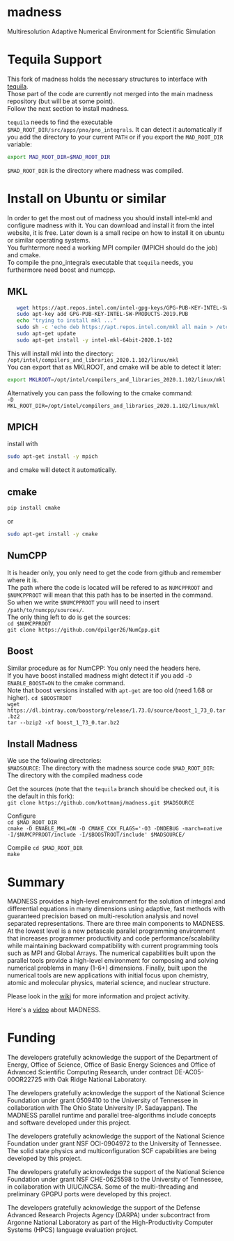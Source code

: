 madness
=======

Multiresolution Adaptive Numerical Environment for Scientific Simulation

# Tequila Support

This fork of madness holds the necessary structures to interface with [tequila](https://github.com/aspuru-guzik-group/tequila).  
Those part of the code are currently not merged into the main madness repository (but will be at some point).  
Follow the next section to install madness.  

`tequila` needs to find the executable `$MAD_ROOT_DIR/src/apps/pno/pno_integrals`.
It can detect it automatically if you add the directory to your current `PATH` or if you export the `MAD_ROOT_DIR` variable:  
```bash
export MAD_ROOT_DIR=$MAD_ROOT_DIR
```  

`$MAD_ROOT_DIR` is the directory where madness was compiled.  

# Install on Ubuntu or similar

In order to get the most out of madness you should install intel-mkl and configure madness with it. 
You can download and install it from the intel website, it is free. 
Later down is a small recipe on how to install it on ubuntu or similar operating systems.  
You furhtermore need a working MPI compiler (MPICH should do the job) and cmake.  
To compile the pno_integrals executable that `tequila` needs, you furthermore need boost and numcpp.  

## MKL
```bash
   wget https://apt.repos.intel.com/intel-gpg-keys/GPG-PUB-KEY-INTEL-SW-PRODUCTS-2019.PUB
   sudo apt-key add GPG-PUB-KEY-INTEL-SW-PRODUCTS-2019.PUB
   echo "trying to install mkl ..."
   sudo sh -c 'echo deb https://apt.repos.intel.com/mkl all main > /etc/apt/sources.list.d/intel-mkl.list'
   sudo apt-get update
   sudo apt-get install -y intel-mkl-64bit-2020.1-102
```
This will install mkl into the directory:  
`/opt/intel/compilers_and_libraries_2020.1.102/linux/mkl`  
You can export that as MKLROOT, and cmake will be able to detect it later:  
```bash
export MKLROOT=/opt/intel/compilers_and_libraries_2020.1.102/linux/mkl
```
Alternatively you can pass the following to the cmake command:  
`-D MKL_ROOT_DIR=/opt/intel/compilers_and_libraries_2020.1.102/linux/mkl`

## MPICH
install with  
```bash
sudo apt-get install -y mpich
```
and cmake will detect it automatically.

## cmake
```bash
pip install cmake
``` 
or 
```bash
sudo apt-get install -y cmake
```

## NumCPP
It is header only, you only need to get the code from github and remember where it is.  
The path where the code is located will be refered to as `NUMCPPROOT` and `$NUMCPPROOT` will mean that this path has to be inserted in the command.  
So when we write `$NUMCPPROOT` you will need to insert `/path/to/numcpp/sources/`.  
The only thing left to do is get the sources:  
`cd $NUMCPPROOT`  
`git clone https://github.com/dpilger26/NumCpp.git`

## Boost
Similar procedure as for NumCPP: You only need the headers here.  
If you have boost installed madness might detect it if you add `-D ENABLE_BOOST=ON` to the cmake command.  
Note that boost versions installed with `apt-get` are too old (need 1.68 or higher). 
`cd $BOOSTROOT`  
`wget https://dl.bintray.com/boostorg/release/1.73.0/source/boost_1_73_0.tar.bz2`  
`tar --bzip2 -xf boost_1_73_0.tar.bz2`

## Install Madness
We use the following directories:  
`$MADSOURCE`: The directory with the madness source code
`$MAD_ROOT_DIR`: The directory with the compiled madness code

Get the sources (note that the `tequila` branch should be checked out, it is the default in this fork):  
`git clone https://github.com/kottmanj/madness.git $MADSOURCE`  

Configure  
`cd $MAD_ROOT_DIR`  
`cmake -D ENABLE_MKL=ON -D CMAKE_CXX_FLAGS='-O3 -DNDEBUG -march=native -I/$NUMCPPROOT/include -I/$BOOSTROOT/include' $MADSOURCE/`  

Compile
`cd $MAD_ROOT_DIR`  
`make`  
 



##

# Summary

MADNESS provides a high-level environment for the solution of integral and differential equations in many dimensions using adaptive, fast methods with guaranteed precision based on multi-resolution analysis and novel separated representations. There are three main components to MADNESS. At the lowest level is a new petascale parallel programming environment that increases programmer productivity and code performance/scalability while maintaining backward compatibility with current programming tools such as MPI and Global Arrays. The numerical capabilities built upon the parallel tools provide a high-level environment for composing and solving numerical problems in many (1-6+) dimensions. Finally, built upon the numerical tools are new applications with initial focus upon chemistry, atomic and molecular physics, material science, and nuclear structure.

Please look in the [wiki](https://github.com/m-a-d-n-e-s-s/madness/wiki) for more information and project activity.

Here's a [video](http://www.youtube.com/watch?v=dBwWjmf5Tic) about MADNESS.

# Funding
The developers gratefully acknowledge the support of the Department of Energy, Office of Science, Office of Basic Energy Sciences and Office of Advanced Scientific Computing Research, under contract DE-AC05-00OR22725 with Oak Ridge National Laboratory.

The developers gratefully acknowledge the support of the National Science Foundation under grant 0509410 to the University of Tennessee in collaboration with The Ohio State University (P. Sadayappan). The MADNESS parallel runtime and parallel tree-algorithms include concepts and software developed under this project.

The developers gratefully acknowledge the support of the National Science Foundation under grant NSF OCI-0904972 to the University of Tennessee. The solid state physics and multiconfiguration SCF capabilities are being developed by this project.

The developers gratefully acknowledge the support of the National Science Foundation under grant NSF CHE-0625598 to the University of Tennessee, in collaboration with UIUC/NCSA. Some of the multi-threading and preliminary GPGPU ports were developed by this project.

The developers gratefully acknowledge the support of the Defense Advanced Research Projects Agency (DARPA) under subcontract from Argonne National Laboratory as part of the High-Productivity Computer Systems (HPCS) language evaluation project.

